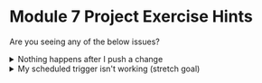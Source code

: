 # Module 7 Project Exercise Hints

Are you seeing any of the below issues?

<details markdown="1">
<summary markdown="1">
Nothing happens after I push a change
</summary>

You should see a new workflow appear on your repository within seconds of pushing your changes. If your yml file is invalid, it will tell you.

If nothing happens, here are some things to check:
* For GitHub actions, you need a workflow file with a name ending in `.yml` and it must be located at exactly `.github/workflows/`
* For GitLab CI, you need a file called exactly `.gitlab-ci.yml` in the root folder of your project 
* Check that your pipeline is configured to run for push requests and you are not restricting it to a specific branch, e.g. with a `branches` mapping in GitHub Actions or `only` in GitLab CI. 
* GitHub has had incidents in the past where GitHub Actions was running with a significant delay. You should be able to check whether that's currently the case via their status page: https://www.githubstatus.com/    

</details>


<details markdown="1">
<summary markdown="1">
My scheduled trigger isn't working (stretch goal)
</summary>

Scheduled workflows only get triggered on the default branch (`main`), so you'll have to merge first.

Also worth noting they run on UTC time, so your cron expression might not execute when you expected.

</details>
